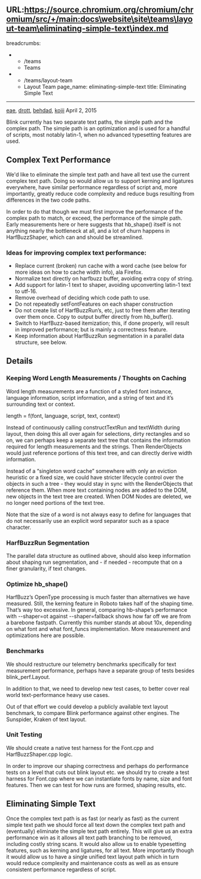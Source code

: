 URL:https://source.chromium.org/chromium/chromium/src/+/main:docs\website\site\teams\layout-team\eliminating-simple-text\index.md
---
breadcrumbs:
- - /teams
  - Teams
- - /teams/layout-team
  - Layout Team
page_name: eliminating-simple-text
title: Eliminating Simple Text
---

[eae](mailto:eae@chromium.org), [drott](mailto:drott@chromium.org),
[behdad](mailto:behdad@chromium.org), [kojii](mailto:kojii@chromium.org)
April 2, 2015

Blink currently has two separate text paths, the simple path and the complex
path. The simple path is an optimization and is used for a handful of scripts,
most notably latin-1, when no advanced typesetting features are used.

## Complex Text Performance

We'd like to eliminate the simple text path and have all text use the current
complex text path. Doing so would allow us to support kerning and ligatures
everywhere, have similar performance regardless of script and, more importantly,
greatly reduce code complexity and reduce bugs resulting from differences in the
two code paths.

In order to do that though we must first improve the performance of the complex
path to match, or exceed, the performance of the simple path. Early measurements
here or here suggests that hb_shape() itself is not anything nearly the
bottleneck at all, and a lot of churn happens in HarfBuzzShaper, which can and
should be streamlined.

### Ideas for improving complex text performance:

*   Replace current (broken) run cache with a word cache (see below for
            more ideas on how to cache width info), ala Firefox.
*   Normalize text directly on harfbuzz buffer, avoiding extra copy of
            string.
*   Add support for latin-1 text to shaper, avoiding upconverting
            latin-1 text to utf-16.
*   Remove overhead of deciding which code path to use.
*   Do not repeatedly setFontFeatures on each shaper construction
*   Do not create list of HarfBuzzRun’s, etc, just to free them after
            iterating over them once. Copy to output buffer directly from
            hb_buffer().
*   Switch to HarfBuzz-based itemization; this, if done properly, will
            result in improved performance; but is mainly a correctness feature.
*   Keep information about HarfBuzzRun segmentation in a parallel data
            structure, see below.

## Details

### Keeping Word Length Measurements / Thoughts on Caching

Word length measurements are a function of a styled font instance, language
information, script information, and a string of text and it’s surrounding text
or context.

length = f(font, language, script, text, context)

Instead of continuously calling constructTextRun and textWidth during layout,
then doing this all over again for selections, dirty rectangles and so on, we
can perhaps keep a separate text tree that contains the information required for
length measurements and the strings. Then RenderObjects would just reference
portions of this text tree, and can directly derive width information.

Instead of a “singleton word cache” somewhere with only an eviction heuristic or
a fixed size, we could have stricter lifecycle control over the objects in such
a tree - they would stay in sync with the RenderObjects that reference them.
When more text containing nodes are added to the DOM, new objects in the text
tree are created. When DOM Nodes are deleted, we no longer need portions of the
text tree.

Note that the size of a word is not always easy to define for languages that do
not necessarily use an explicit word separator such as a space character.

### HarfBuzzRun Segmentation

The parallel data structure as outlined above, should also keep information
about shaping run segmentation, and - if needed - recompute that on a finer
granularity, if text changes.

### Optimize hb_shape()

HarfBuzz’s OpenType processing is much faster than alternatives we have
measured. Still, the kerning feature in Roboto takes half of the shaping time.
That’s way too excessive. In general, comparing hb-shape’s performance with
--shaper=ot against --shaper=fallback shows how far off we are from a barebone
fastpath. Currently this number stands at about 10x, depending on what font and
what font_funcs implementation. More measurement and optimizations here are
possible.

### Benchmarks

We should restructure our telemetry benchmarks specifically for text measurement
performance, perhaps have a separate group of tests besides blink_perf.Layout.

In addition to that, we need to develop new test cases, to better cover real
world text-performance heavy use cases.

Out of that effort we could develop a publicly available text layout benchmark,
to compare Blink performance against other engines. The Sunspider, Kraken of
text layout.

### Unit Testing

We should create a native test harness for the Font.cpp and HarfBuzzShaper.cpp
logic.

In order to improve our shaping correctness and perhaps do performance tests on
a level that cuts out blink layout etc. we should try to create a test harness
for Font.cpp where we can instantiate fonts by name, size and font features.
Then we can test for how runs are formed, shaping results, etc.

## Eliminating Simple Text

Once the complex text path is as fast (or nearly as fast) as the current simple
text path we should force all text down the complex text path and (eventually)
eliminate the simple text path entirely. This will give us an extra performance
win as it allows all text path branching to be removed, including costly string
scans. It would also allow us to enable typesetting features, such as kerning
and ligatures, for all text. More importantly though it would allow us to have a
single unified text layout path which in turn would reduce complexity and
maintenance costs as well as as ensure consistent performance regardless of
script.
